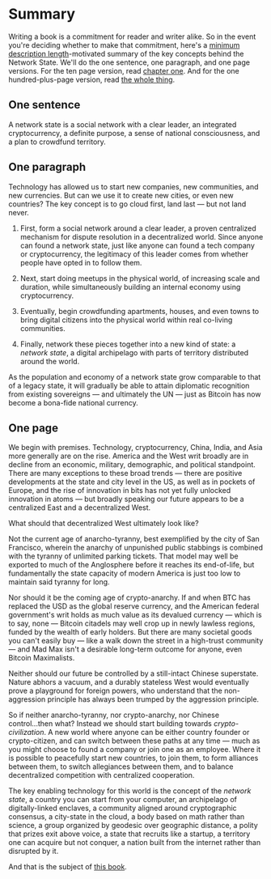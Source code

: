 # Summary

Writing a book is a commitment for reader and writer alike. So in the
event you're deciding whether to make that commitment, here's a
[minimum description
length](https://mitpress.mit.edu/books/minimum-description-length-principle)-motivated
summary of the key concepts behind the Network State. We'll do the one
sentence, one paragraph, and one page versions. For the ten page
version, read [chapter one](/the-network-state). And for the one
hundred-plus-page version, read [the whole thing](/).

## One sentence

A network state is a social network with a clear leader, an integrated
cryptocurrency, a definite purpose, a sense of national consciousness,
and a plan to crowdfund territory.

## One paragraph

Technology has allowed us to start new companies, new communities, and
new currencies. But can we use it to create new cities, or even new
countries? The key concept is to go cloud first, land last — but not
land never. 

  1. First, form a social network around a clear leader, a proven centralized mechanism for dispute resolution in a decentralized world. Since anyone can found a network state, just like anyone can found a tech company or cryptocurrency, the legitimacy of this leader comes from whether people have opted in to follow them.

  2. Next, start doing meetups in the physical world, of increasing scale and duration, while simultaneously building an internal economy using cryptocurrency. 

  3. Eventually, begin crowdfunding apartments, houses, and even towns to bring digital citizens into the physical world within real co-living communities. 

  4. Finally, network these pieces together into a new kind of state: a *network state*, a digital archipelago with parts of territory distributed around the world. 

As the population and economy of a network state grow comparable to
that of a legacy state, it will gradually be able to attain diplomatic
recognition from existing sovereigns — and ultimately the UN — just as
Bitcoin has now become a bona-fide national currency.

## One page

We begin with premises. Technology, cryptocurrency, China, India, and
Asia more generally are on the rise. America and the West writ broadly
are in decline from an economic, military, demographic, and political
standpoint. There are many exceptions to these broad trends — there
are positive developments at the state and city level in the US, as
well as in pockets of Europe, and the rise of innovation in bits has
not yet fully unlocked innovation in atoms — but broadly speaking our
future appears to be a centralized East and a decentralized West.

What should that decentralized West ultimately look like?

Not the current age of anarcho-tyranny, best exemplified by the city
of San Francisco, wherein the anarchy of unpunished public stabbings
is combined with the tyranny of unlimited parking tickets. That model
may well be exported to much of the Anglosphere before it reaches its
end-of-life, but fundamentally the state capacity of modern America is
just too low to maintain said tyranny for long.

Nor should it be the coming age of crypto-anarchy. If and when BTC has
replaced the USD as the global reserve currency, and the American
federal government's writ holds as much value as its devalued currency
— which is to say, none — Bitcoin citadels may well crop up in newly
lawless regions, funded by the wealth of early holders. But there are
many societal goods you can't easily buy — like a walk down the street
in a high-trust community — and Mad Max isn't a desirable long-term
outcome for anyone, even Bitcoin Maximalists.

Neither should our future be controlled by a still-intact Chinese
superstate. Nature abhors a vacuum, and a durably stateless West would
eventually prove a playground for foreign powers, who understand that
the non-aggression principle has always been trumped by the aggression
principle.

So if neither anarcho-tyranny, nor crypto-anarchy, nor Chinese
control...then what? Instead we should start building towards
_crypto-civilization_. A new world where anyone can be either country
founder or crypto-citizen, and can switch between these paths at any
time — much as you might choose to found a company or join one as an
employee. Where it is possible to peacefully start new countries, to
join them, to form alliances between them, to switch allegiances
between them, and to balance decentralized competition with
centralized cooperation.

The key enabling technology for this world is the concept of the
_network state_, a country you can start from your computer, an
archipelago of digitally-linked enclaves, a community aligned around
cryptographic consensus, a city-state in the cloud, a body based on
math rather than science, a group organized by geodesic over
geographic distance, a polity that prizes exit above voice, a state
that recruits like a startup, a territory one can acquire but not
conquer, a nation built from the internet rather than disrupted by it.

And that is the subject of [this book](/001-the-network-state/the-network-state.md).

